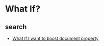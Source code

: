 # What If?

## search

* [What If I want to boost document property](what-if/boost-document-property.md)
